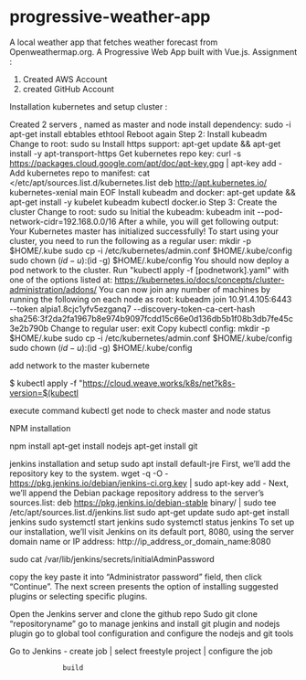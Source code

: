 # progressive-weather-app
A local weather app that fetches weather forecast from Openweathermap.org. A Progressive Web App built with Vue.js.
Assignment :

1. Created AWS Account
2. created GitHub Account

Installation kubernetes and setup cluster :

 Created 2 servers , named as master and node
install dependency:
sudo -i
apt-get install ebtables ethtool
Reboot again
Step 2: Install kubeadm
Change to root:
sudo su
Install https support:
apt-get update && apt-get install -y apt-transport-https
Get kubernetes repo key:
curl -s https://packages.cloud.google.com/apt/doc/apt-key.gpg | apt-key add -
Add kubernetes repo to manifest:
cat <<EOF >/etc/apt/sources.list.d/kubernetes.list
deb http://apt.kubernetes.io/ kubernetes-xenial main
EOF
Install kubeadm and docker:
apt-get update && apt-get install -y kubelet kubeadm kubectl docker.io
Step 3: Create the cluster
Change to root:
sudo su
Initial the kubeadm:
kubeadm init --pod-network-cidr=192.168.0.0/16
After a while, you will get following output:
Your Kubernetes master has initialized successfully!
To start using your cluster, you need to run the following as a regular user:
mkdir -p $HOME/.kube
  sudo cp -i /etc/kubernetes/admin.conf $HOME/.kube/config
  sudo chown $(id -u):$(id -g) $HOME/.kube/config
You should now deploy a pod network to the cluster.
Run "kubectl apply -f [podnetwork].yaml" with one of the options listed at:
  https://kubernetes.io/docs/concepts/cluster-administration/addons/
You can now join any number of machines by running the following on each node
as root:
kubeadm join 10.91.4.105:6443 --token alpia1.8cjc1yfv5ezganq7 --discovery-token-ca-cert-hash sha256:3f2da2fa1967b8e974b9097fcdd15c66e0d136db5b1f08b3db7fe45c3e2b790b
Change to regular user:
exit
Copy kubectl config:
mkdir -p $HOME/.kube
sudo cp -i /etc/kubernetes/admin.conf $HOME/.kube/config
sudo chown $(id -u):$(id -g) $HOME/.kube/config


add network to the master kubernete 

$ kubectl apply -f "https://cloud.weave.works/k8s/net?k8s-version=$(kubectl

execute command kubectl  get  node to check master and node status

NPM installation 

npm install
apt-get install nodejs
apt-get install git

jenkins installation and setup
sudo apt install default-jre
First, we’ll add the repository key to the system.
wget -q -O - https://pkg.jenkins.io/debian/jenkins-ci.org.key | sudo apt-key add -
Next, we’ll append the Debian package repository address to the server’s sources.list:
deb https://pkg.jenkins.io/debian-stable binary/ | sudo tee /etc/apt/sources.list.d/jenkins.list
sudo apt-get update
sudo apt-get install jenkins
sudo systemctl start jenkins
sudo systemctl status jenkins
To set up our installation, we’ll visit Jenkins on its default port, 8080, using the server domain name or IP address: http://ip_address_or_domain_name:8080

sudo cat /var/lib/jenkins/secrets/initialAdminPassword

copy the key paste it into “Administrator password” field, then click “Continue”. The next screen presents the option of installing suggested plugins or selecting specific plugins.

Open the Jenkins server and clone the  github repo
Sudo git clone “repositoryname”
go to manage jenkins and install git plugin and nodejs plugin
go to global tool configuration and configure the nodejs and git tools

Go to Jenkins -  create job 
                 |
                 select freestyle project
                 |
                 configure the job
                 
                 
        
                 build
